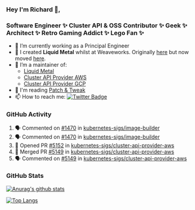 ### Hey I'm Richard 👋, 

<h3 align="left">Software Engineer ✨ Cluster API & OSS Contributor ✨ Geek ✨ Architect ✨ Retro Gaming Addict ✨ Lego Fan ✨</h3>

- 🔭 I’m currently working as a Principal Engineer
- 📯 I created **Liquid Metal** whilst at Weaveworks. Originally [here](https://github.com/weaveworks-liquidmetal) but now moved [here](https://github.com/liquidmetal-dev).
- 👯 I’m a maintainer of:
  -  [Liquid Metal](https://github.com/liquidmetal-dev)
  -  [Cluster API Provider AWS](https://github.com/kubernetes-sigs/cluster-api-provider-aws)
  -  [Cluster API Provider GCP](https://github.com/kubernetes-sigs/cluster-api-provider-gcp)
- 💬 I'm reading [Patch & Tweak](https://bjooks.com/products/patch-tweak-exploring-modular-synthesis)
- 📫 How to reach me: [![Twitter Badge](https://img.shields.io/badge/-@fruit_case-00acee?style=flat&logo=Twitter&logoColor=white)](https://twitter.com/intent/follow?screen_name=fruit_case "Follow on Twitter")

### GitHub Activity 

<!--START_SECTION:activity-->
1. 🗣 Commented on [#1470](https://github.com/kubernetes-sigs/image-builder/issues/1470#issuecomment-2410554334) in [kubernetes-sigs/image-builder](https://github.com/kubernetes-sigs/image-builder)
2. 🗣 Commented on [#1470](https://github.com/kubernetes-sigs/image-builder/issues/1470#issuecomment-2410552628) in [kubernetes-sigs/image-builder](https://github.com/kubernetes-sigs/image-builder)
3. 💪 Opened PR [#5152](https://github.com/kubernetes-sigs/cluster-api-provider-aws/pull/5152) in [kubernetes-sigs/cluster-api-provider-aws](https://github.com/kubernetes-sigs/cluster-api-provider-aws)
4. 🎉 Merged PR [#5149](https://github.com/kubernetes-sigs/cluster-api-provider-aws/pull/5149) in [kubernetes-sigs/cluster-api-provider-aws](https://github.com/kubernetes-sigs/cluster-api-provider-aws)
5. 🗣 Commented on [#5149](https://github.com/kubernetes-sigs/cluster-api-provider-aws/pull/5149#issuecomment-2407867132) in [kubernetes-sigs/cluster-api-provider-aws](https://github.com/kubernetes-sigs/cluster-api-provider-aws)
<!--END_SECTION:activity-->

### GitHub Stats

[![Anurag's github stats](https://github-readme-stats.vercel.app/api?username=richardcase&count_private=true&show_icons=true)](https://github.com/anuraghazra/github-readme-stats)

[![Top Langs](https://github-readme-stats.vercel.app/api/top-langs/?username=richardcase&hide=html&layout=compact)](https://github.com/anuraghazra/github-readme-stats)
